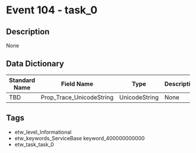 # Event 104 - task_0

## Description
None

## Data Dictionary
|Standard Name|Field Name|Type|Description|Sample Value|
|---|---|---|---|---|
|TBD|Prop_Trace_UnicodeString|UnicodeString|None|`None`|

## Tags
* etw_level_Informational
* etw_keywords_ServiceBase keyword_400000000000
* etw_task_task_0